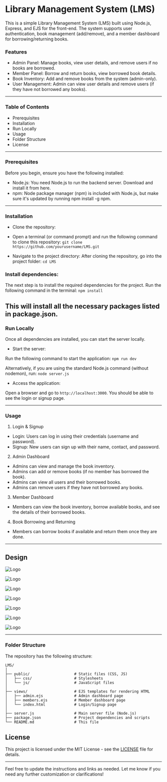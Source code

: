 # Library Management System (LMS)

This is a simple Library Management System (LMS) built using Node.js, Express, and EJS for the front-end. The system supports user authentication, book management (add/remove), and a member dashboard for borrowing/returning books.

### Features
* Admin Panel: Manage books, view user details, and remove users if no books are borrowed.
* Member Panel: Borrow and return books, view borrowed book details.
* Book Inventory: Add and remove books from the system (admin-only).
* User Management: Admin can view user details and remove users (if they have not borrowed any books).

---

### Table of Contents
* Prerequisites
* Installation
* Run Locally
* Usage
* Folder Structure
* License
---

### Prerequisites
Before you begin, ensure you have the following installed:

* Node.js: You need Node.js to run the backend server. Download and install it from here.
* npm: Node package manager (npm) is included with Node.js, but make sure it's updated by running npm install -g npm.
---

### Installation
* Clone the repository:
* Open a terminal (or command prompt) and run the following command to clone this repository:
```git clone https://github.com/yourusername/LMS.git```

* Navigate to the project directory: After cloning the repository, go into the project folder: ```cd LMS```

### Install dependencies:

The next step is to install the required dependencies for the project. Run the following command in the terminal: ```npm install```

This will install all the necessary packages listed in package.json.
---

### Run Locally
Once all dependencies are installed, you can start the server locally.

* Start the server:

Run the following command to start the application: ```npm run dev```

Alternatively, if you are using the standard Node.js command (without nodemon), run: ```node server.js```

* Access the application:

Open a browser and go to ```http://localhost:3000```. You should be able to see the login or signup page.

---

### Usage
1. Login & Signup
* Login: Users can log in using their credentials (username and password).
* Signup: New users can sign up with their name, contact, and password.

2. Admin Dashboard
* Admins can view and manage the book inventory.
* Admins can add or remove books (if no member has borrowed the book).
* Admins can view all users and their borrowed books.
* Admins can remove users if they have not borrowed any books.

3. Member Dashboard
* Members can view the book inventory, borrow available books, and see the details of their borrowed books.

4. Book Borrowing and Returning
* Members can borrow books if available and return them once they are done.
---

## Design
![Logo](images/img1.png)

![Logo](images/img2.png)

![Logo](images/img3.png)

![Logo](images/img4.png)

![Logo](images/img5.png)

![Logo](images/img6.png)

![Logo](images/img7.png)

---

### Folder Structure
The repository has the following structure:

```
LMS/
│
├── public/                    # Static files (CSS, JS)
│   ├── css/                   # Stylesheets
│   └── js/                    # JavaScript files
│
├── views/                     # EJS templates for rendering HTML
│   ├── admin.ejs              # Admin dashboard page
│   ├── members.ejs            # Member dashboard page
│   └── index.html             # Login/Signup page
│
├── server.js                  # Main server file (Node.js)
├── package.json               # Project dependencies and scripts
└── README.md                  # This file
```

## License

This project is licensed under the MIT License - see the [LICENSE](./LICENSE) file for details.

---

Feel free to update the instructions and links as needed. Let me know if you need any further customization or clarifications!
